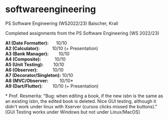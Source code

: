 # softwareengineering
PS Software Engineering (WS2022/23)
Baischer, Krall

Completed assignments from the PS Software Engineering (WS 2022/23)

**A1 (Date Formatter):**&nbsp;&nbsp;&nbsp;&nbsp;&nbsp;&nbsp;10/10   
**A2 (Calculator):**&nbsp;&nbsp;&nbsp;&nbsp;&nbsp;&nbsp;&nbsp;&nbsp;&nbsp;&nbsp;10/10 (+ Presentation)   
**A3 (Bank Manager):**&nbsp;&nbsp;&nbsp;&nbsp;&nbsp;&nbsp;&nbsp;&nbsp;10/10   
**A4 (Composite):**&nbsp;&nbsp;&nbsp;&nbsp;&nbsp;&nbsp;&nbsp;&nbsp;&nbsp;&nbsp;&nbsp;10/10   
**A5 (Unit Testing):**&nbsp;&nbsp;&nbsp;&nbsp;&nbsp;&nbsp;&nbsp;&nbsp;10/10   
**A6 (Observer):**&nbsp;&nbsp;&nbsp;&nbsp;&nbsp;&nbsp;&nbsp;&nbsp;&nbsp;&nbsp;&nbsp;&nbsp;10/10   
**A7 (Decorator/Singleton):** 10/10   
**A8 (MVC/Observer:**&nbsp;&nbsp;&nbsp;&nbsp;&nbsp;&nbsp;&nbsp;&nbsp;&nbsp;10/10*   
**A9 (Dart/Flutter):**&nbsp;&nbsp;&nbsp;&nbsp;&nbsp;&nbsp;&nbsp;&nbsp;10/10 (+ Presentation)   

\* Prof. Resmerita: "Bug: when editing a book, if the new isbn is the same as an existing isbn, the edited book is deleted. Nice GUI testing, although it didn't work under linux with Xserver (cursos clicks missed the buttons)."   
[GUI Testing works under Windows but not under Linux/MacOS]
